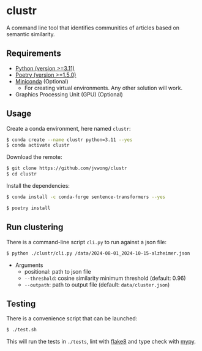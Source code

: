 # clustr

A command line tool that identifies communities of articles based on semantic similarity.

## Requirements

- [Python (version >=3.11)](https://www.python.org/)
- [Poetry (version >=1.5.0)](https://python-poetry.org/)
- [Miniconda](https://docs.conda.io/en/latest/miniconda.html) (Optional)
  - For creating virtual environments. Any other solution will work.
- Graphics Processing Unit (GPU) (Optional)

## Usage

Create a conda environment, here named `clustr`:

```bash
$ conda create --name clustr python=3.11 --yes
$ conda activate clustr
```

Download the remote:

```bash
$ git clone https://github.com/jvwong/clustr
$ cd clustr
```

Install the dependencies:

```bash
$ conda install -c conda-forge sentence-transformers --yes
```

```bash
$ poetry install
```

## Run clustering

There is a command-line script `cli.py` to run against a json file:

```bash
$ python ./clustr/cli.py /data/2024-08-01_2024-10-15-alzheimer.json
```

- Arguments
  - positional: path to json file
  - `--threshold`: cosine similarity minimum threshold (default: 0.96)
  - `--outpath`: path to output file (default: `data/cluster.json`)

## Testing

There is a convenience script that can be launched:

```bash
$ ./test.sh
```

This will run the tests in `./tests`, lint with [flake8](https://flake8.pycqa.org/en/latest/) and type check with [mypy](http://mypy-lang.org/).


